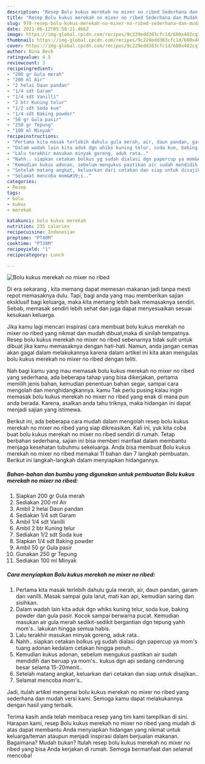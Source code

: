 ```yaml
---
description: "Resep Bolu kukus merekah no mixer no ribed Sederhana dan Mudah Dibuat"
title: "Resep Bolu kukus merekah no mixer no ribed Sederhana dan Mudah Dibuat"
slug: 970-resep-bolu-kukus-merekah-no-mixer-no-ribed-sederhana-dan-mudah-dibuat
date: 2021-06-12T05:58:21.466Z
image: https://img-global.cpcdn.com/recipes/9c229edd383cfc1d/680x482cq70/bolu-kukus-merekah-no-mixer-no-ribed-foto-resep-utama.jpg
thumbnail: https://img-global.cpcdn.com/recipes/9c229edd383cfc1d/680x482cq70/bolu-kukus-merekah-no-mixer-no-ribed-foto-resep-utama.jpg
cover: https://img-global.cpcdn.com/recipes/9c229edd383cfc1d/680x482cq70/bolu-kukus-merekah-no-mixer-no-ribed-foto-resep-utama.jpg
author: Nina Beck
ratingvalue: 4.5
reviewcount: 3
recipeingredient:
- "200 gr Gula merah"
- "200 ml Air"
- "2 helai Daun pandan"
- "1/4 sdt Garam"
- "1/4 sdt Vanilli"
- "2 btr Kuning telur"
- "1/2 sdt Soda kue"
- "1/4 sdt Baking powder"
- "50 gr Gula pasir"
- "250 gr Tepung"
- "100 ml Minyak"
recipeinstructions:
- "Pertama kita masak terlebih dahulu gula merah, air, daun pandan, garam dan vanilli. Masak sampai gula larut, mati kan api, kemudian saring dan sisihkan."
- "Dalam wadah lain kita aduk dgn whiks kuning telur, soda kue, baking powder dan gula pasir. Kocok sampai berwarna pucat. Kemudian masukan air gula merah sedikit-sedikit bergantian dgn tepung yahh mom&#39;s.. lakukan hingga semua habis."
- "Lalu terakhir masukan minyak goreng, aduk rata.."
- "Nahh.. siapkan cetakan bolkus yg sudah dialasi dgn papercup ya mom&#39;s tuang adonan kedalam cetakan hingga penuh.."
- "Kemudian kukus adonan, sebelum mengukus pastikan air sudah mendidih dan beruap ya mom&#39;s.. kukus dgn api sedang cenderung besar selama 15-20menit.."
- "Setelah matang angkat, keluarkan dari cetakan dan siap untuk disajikan.."
- "Selamat mencoba mom&#39;s.."
categories:
- Resep
tags:
- bolu
- kukus
- merekah

katakunci: bolu kukus merekah 
nutrition: 235 calories
recipecuisine: Indonesian
preptime: "PT40M"
cooktime: "PT38M"
recipeyield: "1"
recipecategory: Lunch

---
```



![Bolu kukus merekah no mixer no ribed](https://img-global.cpcdn.com/recipes/9c229edd383cfc1d/680x482cq70/bolu-kukus-merekah-no-mixer-no-ribed-foto-resep-utama.jpg)

Di era  sekarang , kita memang dapat memesan makanan jadi tanpa mesti repot memasaknya dulu. Tapi, bagi anda yang mau memberikan sajian eksklusif bagi keluarga, maka kita memang lebih baik memasaknya sendiri. Sebab, memasak sendiri lebih sehat dan juga dapat menyesuaikan sesuai kesukaan keluarga.

Jika kamu lagi mencari inspirasi cara membuat bolu kukus merekah no mixer no ribed yang nikmat dan mudah dibuat,maka di sinilah tempatnya. Resep bolu kukus merekah no mixer no ribed  sebenarnya tidak sulit untuk dibuat jika kamu memasaknya dengan hati-hati. Namun, anda jangan cemas akan gagal dalam melakukannya 
karena dalam artikel ini kita akan mengulas bolu kukus merekah no mixer no ribed dengan teliti.  



Nah bagi kamu yang mau memasak bolu kukus merekah no mixer no ribed yang sederhana, ada beberapa tahap yang bisa dikerjakan, pertama memilih jenis bahan, kemudian penentuan bahan segar, sampai cara mengolah dan menghidangkannya. kamu Tak perlu pusing kalau ingin memasak bolu kukus merekah no mixer no ribed yang enak di mana pun anda berada. Karena, asalkan anda  tahu triknya, maka hidangan ini dapat menjadi sajian yang istimewa.

Berikut ini, ada beberapa cara mudah dalam mengolah resep bolu kukus merekah no mixer no ribed yang siap dikreasikan. Kali ini, yuk kita coba buat bolu kukus merekah no mixer no ribed sendiri di rumah. Tetap berbahan sederhana, sajian ini bisa memberi manfaat dalam membantu menjaga kesehatan tubuhmu sekeluarga. Anda bisa membuat Bolu kukus merekah no mixer no ribed memakai 11 bahan dan 7 langkah pembuatan. Berikut ini langkah-langkah dalam menyiapkan hidangannya.

<!--inarticleads1-->

##### Bahan-bahan dan bumbu yang digunakan untuk pembuatan Bolu kukus merekah no mixer no ribed:

1. Siapkan 200 gr Gula merah
1. Sediakan 200 ml Air
1. Ambil 2 helai Daun pandan
1. Sediakan 1/4 sdt Garam
1. Ambil 1/4 sdt Vanilli
1. Ambil 2 btr Kuning telur
1. Sediakan 1/2 sdt Soda kue
1. Siapkan 1/4 sdt Baking powder
1. Ambil 50 gr Gula pasir
1. Gunakan 250 gr Tepung
1. Sediakan 100 ml Minyak




<!--inarticleads2-->

##### Cara menyiapkan Bolu kukus merekah no mixer no ribed:

1. Pertama kita masak terlebih dahulu gula merah, air, daun pandan, garam dan vanilli. Masak sampai gula larut, mati kan api, kemudian saring dan sisihkan.
1. Dalam wadah lain kita aduk dgn whiks kuning telur, soda kue, baking powder dan gula pasir. Kocok sampai berwarna pucat. Kemudian masukan air gula merah sedikit-sedikit bergantian dgn tepung yahh mom&#39;s.. lakukan hingga semua habis.
1. Lalu terakhir masukan minyak goreng, aduk rata..
1. Nahh.. siapkan cetakan bolkus yg sudah dialasi dgn papercup ya mom&#39;s tuang adonan kedalam cetakan hingga penuh..
1. Kemudian kukus adonan, sebelum mengukus pastikan air sudah mendidih dan beruap ya mom&#39;s.. kukus dgn api sedang cenderung besar selama 15-20menit..
1. Setelah matang angkat, keluarkan dari cetakan dan siap untuk disajikan..
1. Selamat mencoba mom&#39;s..




Jadi, itulah artikel mengenai  bolu kukus merekah no mixer no ribed  yang sederhana dan mudah versi kami. Semoga kamu dapat melakukannya dengan hasil yang terbaik. 

Terima kasih anda telah membaca resep yang tim kami tampilkan di sini. Harapan kami, resep  Bolu kukus merekah no mixer no ribed yang mudah di atas dapat membantu Anda menyiapkan hidangan yang nikmat untuk keluarga/teman ataupun menjadi inspirasi dalam berjualan makanan. Bagaimana? Mudah bukan? Itulah resep bolu kukus merekah no mixer no ribed yang bisa Anda kerjakan di rumah. Semoga bermanfaat dan selamat mencoba!

